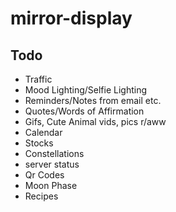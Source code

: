 # mirror-display

## Todo

* Traffic
* Mood Lighting/Selfie Lighting
* Reminders/Notes from email etc.
* Quotes/Words of Affirmation
* Gifs, Cute Animal vids, pics r/aww
* Calendar
* Stocks
* Constellations
* server status
* Qr Codes
* Moon Phase
* Recipes